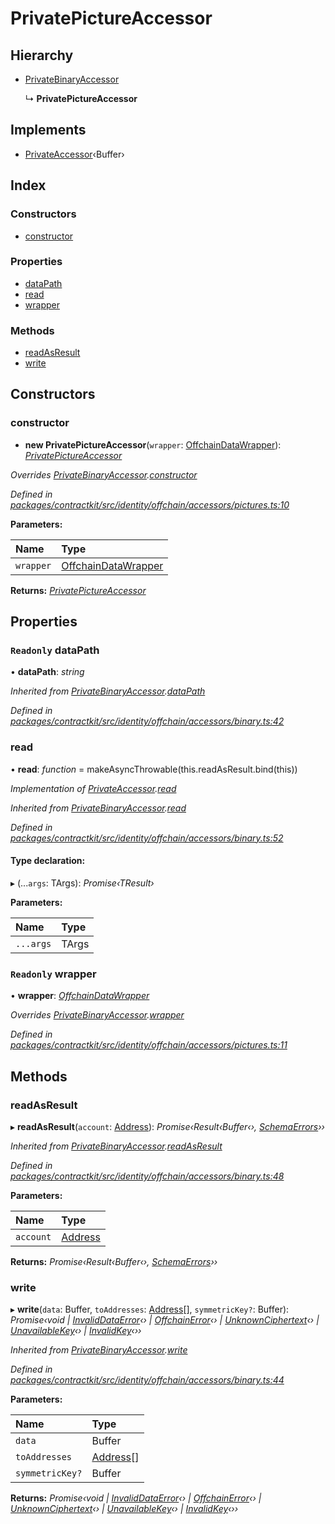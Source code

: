 # PrivatePictureAccessor

## Hierarchy

* [PrivateBinaryAccessor]()

  ↳ **PrivatePictureAccessor**

## Implements

* [PrivateAccessor]()‹Buffer›

## Index

### Constructors

* [constructor]()

### Properties

* [dataPath]()
* [read]()
* [wrapper]()

### Methods

* [readAsResult]()
* [write]()

## Constructors

### constructor

+ **new PrivatePictureAccessor**\(`wrapper`: [OffchainDataWrapper]()\): [_PrivatePictureAccessor_]()

_Overrides_ [_PrivateBinaryAccessor_]()_._[_constructor_]()

_Defined in_ [_packages/contractkit/src/identity/offchain/accessors/pictures.ts:10_](https://github.com/celo-org/celo-monorepo/blob/master/packages/contractkit/src/identity/offchain/accessors/pictures.ts#L10)

**Parameters:**

| Name | Type |
| :--- | :--- |
| `wrapper` | [OffchainDataWrapper]() |

**Returns:** [_PrivatePictureAccessor_]()

## Properties

### `Readonly` dataPath

• **dataPath**: _string_

_Inherited from_ [_PrivateBinaryAccessor_]()_._[_dataPath_]()

_Defined in_ [_packages/contractkit/src/identity/offchain/accessors/binary.ts:42_](https://github.com/celo-org/celo-monorepo/blob/master/packages/contractkit/src/identity/offchain/accessors/binary.ts#L42)

### read

• **read**: _function_ = makeAsyncThrowable\(this.readAsResult.bind\(this\)\)

_Implementation of_ [_PrivateAccessor_]()_._[_read_]()

_Inherited from_ [_PrivateBinaryAccessor_]()_._[_read_]()

_Defined in_ [_packages/contractkit/src/identity/offchain/accessors/binary.ts:52_](https://github.com/celo-org/celo-monorepo/blob/master/packages/contractkit/src/identity/offchain/accessors/binary.ts#L52)

#### Type declaration:

▸ \(...`args`: TArgs\): _Promise‹TResult›_

**Parameters:**

| Name | Type |
| :--- | :--- |
| `...args` | TArgs |

### `Readonly` wrapper

• **wrapper**: [_OffchainDataWrapper_]()

_Overrides_ [_PrivateBinaryAccessor_]()_._[_wrapper_]()

_Defined in_ [_packages/contractkit/src/identity/offchain/accessors/pictures.ts:11_](https://github.com/celo-org/celo-monorepo/blob/master/packages/contractkit/src/identity/offchain/accessors/pictures.ts#L11)

## Methods

### readAsResult

▸ **readAsResult**\(`account`: [Address](_base_.md#address)\): _Promise‹Result‹Buffer‹›,_ [_SchemaErrors_](_identity_offchain_accessors_errors_.md#schemaerrors)_››_

_Inherited from_ [_PrivateBinaryAccessor_]()_._[_readAsResult_]()

_Defined in_ [_packages/contractkit/src/identity/offchain/accessors/binary.ts:48_](https://github.com/celo-org/celo-monorepo/blob/master/packages/contractkit/src/identity/offchain/accessors/binary.ts#L48)

**Parameters:**

| Name | Type |
| :--- | :--- |
| `account` | [Address](_base_.md#address) |

**Returns:** _Promise‹Result‹Buffer‹›,_ [_SchemaErrors_](_identity_offchain_accessors_errors_.md#schemaerrors)_››_

### write

▸ **write**\(`data`: Buffer, `toAddresses`: [Address](_base_.md#address)\[\], `symmetricKey?`: Buffer\): _Promise‹void \|_ [_InvalidDataError_]()_‹› \|_ [_OffchainError_]()_‹› \|_ [_UnknownCiphertext_]()_‹› \|_ [_UnavailableKey_]()_‹› \|_ [_InvalidKey_]()_‹››_

_Inherited from_ [_PrivateBinaryAccessor_]()_._[_write_]()

_Defined in_ [_packages/contractkit/src/identity/offchain/accessors/binary.ts:44_](https://github.com/celo-org/celo-monorepo/blob/master/packages/contractkit/src/identity/offchain/accessors/binary.ts#L44)

**Parameters:**

| Name | Type |
| :--- | :--- |
| `data` | Buffer |
| `toAddresses` | [Address](_base_.md#address)\[\] |
| `symmetricKey?` | Buffer |

**Returns:** _Promise‹void \|_ [_InvalidDataError_]()_‹› \|_ [_OffchainError_]()_‹› \|_ [_UnknownCiphertext_]()_‹› \|_ [_UnavailableKey_]()_‹› \|_ [_InvalidKey_]()_‹››_

